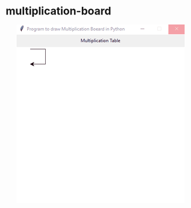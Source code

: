 # multiplication-board

<p align="center">
  <img src="Animation.gif" alt="Multiplication Board Demo" />
</p>
